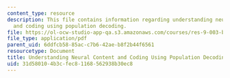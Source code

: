 ```yaml
---
content_type: resource
description: This file contains information regarding understanding neural content
  and coding using population decoding.
file: https://ol-ocw-studio-app-qa.s3.amazonaws.com/courses/res-9-003-brains-minds-and-machines-summer-course-summer-2015/31d580104b3cfec81168562938b30ec8_MITRES_9_003SUM15_tut4.pdf
file_type: application/pdf
parent_uid: 6ddfcb58-85ac-c7b6-42ae-b8f2b44f6561
resourcetype: Document
title: Understanding Neural Content and Coding Using Population Decoding
uid: 31d58010-4b3c-fec8-1168-562938b30ec8
---
```

